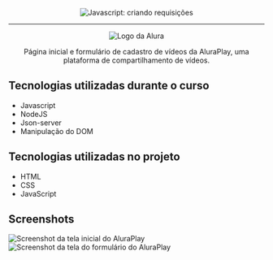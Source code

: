 <p align="center"> <img src="https://imgur.com/J3hD21O.png" alt="Javascript: criando requisições"> </p>

<hr>

<p align="center"> <img src="https://github.com/MonicaHillman/aluraplay-requisicoes/blob/main/img/logo.png" alt="Logo da Alura"> </p>
<p align="center">Página inicial e formulário de cadastro de vídeos da AluraPlay, uma plataforma de compartilhamento de vídeos.</p>

## Tecnologias utilizadas durante o curso
* Javascript
* NodeJS
* Json-server
* Manipulação do DOM

## Tecnologias utilizadas no projeto
* HTML
* CSS
* JavaScript

## Screenshots
![Screenshot da tela inicial do AluraPlay](https://imgur.com/a/AHz2wMe.png)
![Screenshot da tela do formulário do AluraPlay](https://imgur.com/ShNADf2.png)
